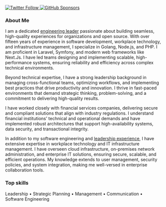 <p>
  <a href="https://twitter.com/gocanto">
    <img alt="Twitter Follow" src="https://img.shields.io/twitter/follow/gocanto?style=for-the-badge">
  </a>

  <a href="https://github.com/sponsors/gocanto">
    <img alt="GitHub Sponsors" src="https://img.shields.io/static/v1?label=Sponsor&message=%E2%9D%A4&logo=GitHub&style=for-the-badge">
  </a>
</p>


### About Me 
I am a dedicated <a href="https://gocanto.dev/">engineering leader</a> passionate about building seamless, high-quality experiences for organizations and open source. With over fifteen years of experience in software development, workplace technology, and infrastructure management, I specialize in Golang, Node.js, and PHP. I am proficient in Laravel, Symfony, and modern web frameworks like Next.Js. I have led teams designing and implementing scalable, high-performance systems, ensuring reliability and efficiency across complex technical environments. 

Beyond technical expertise, I have a strong leadership background in managing cross-functional teams, optimizing workflows, and implementing best practices that drive productivity and innovation. I thrive in fast-paced environments that demand strategic thinking, problem-solving, and a commitment to delivering high-quality results. 

I have worked closely with financial services companies, delivering secure and compliant solutions that align with industry regulations. I understand financial institutions' technical and operational demands and have implemented robust architectures that support high-availability systems, data security, and transactional integrity. 

In addition to my software engineering and <a href="https://www.linkedin.com/in/gocanto/">leadership experience</a>, I have extensive expertise in workplace technology and IT infrastructure management. I have overseen cloud infrastructure, on-premises network administration, and enterprise IT solutions, ensuring secure, scalable, and efficient operations. My knowledge extends to user management, security policies, and system integration, making me well-versed in enterprise collaboration tools.


### Top skills
Leadership • Strategic Planning • Management • Communication • Software Engineering

